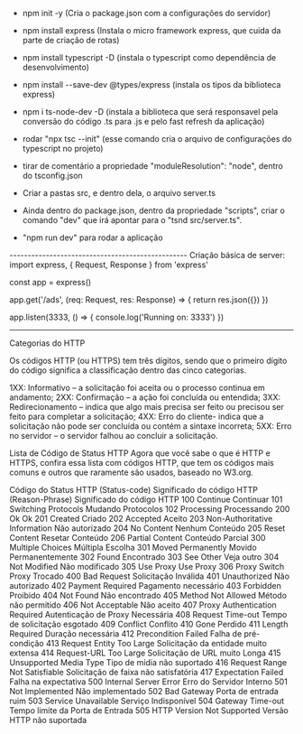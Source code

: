 - npm init -y (Cria o package.json com a configurações do servidor)

- npm install express (Instala o micro framework express, que cuida da parte de criação de rotas)

- npm install typescript -D (instala o typescript como dependência de desenvolvimento)

- npm install --save-dev @types/express (instala os tipos da biblioteca express)

- npm i ts-node-dev -D (instala a biblioteca que será responsavel pela conversão do código .ts para .js e pelo fast refresh da aplicação)

- rodar "npx tsc --init" (esse comando cria o arquivo de configurações do typescript no projeto)

-  tirar de comentário a propriedade "moduleResolution": "node", dentro do tsconfig.json

- Criar a pastas src, e dentro dela, o arquivo server.ts

- Ainda dentro do package.json, dentro da propriedade "scripts", criar o comando "dev" que irá apontar para o "tsnd src/server.ts". 

- "npm run dev" para rodar a aplicação

------------------------------------------------- Criação básica de server: 
import express, { Request, Response } from 'express'

const app = express()

app.get('/ads', (req: Request, res: Response) => {
  return res.json({})
})

app.listen(3333, () => {
  console.log('Running on: 3333')
})


--------------------
Categorias do HTTP

Os códigos HTTP (ou HTTPS) tem três dígitos, sendo que o primeiro dígito do código significa a classificação dentro das cinco categorias.

1XX: Informativo – a solicitação foi aceita ou o processo continua em andamento;
2XX: Confirmação – a ação foi concluída ou entendida;
3XX: Redirecionamento – indica que algo mais precisa ser feito ou precisou ser feito para completar a solicitação;
4XX: Erro do cliente- indica que a solicitação não pode ser concluída ou contém a sintaxe incorreta;
5XX: Erro no servidor – o servidor falhou ao concluir a solicitação.

Lista de Código de Status HTTP
Agora que você sabe o que é HTTP e HTTPS, confira essa lista com códigos HTTP, que tem os códigos mais comuns e outros que raramente são usados, baseado no W3.org.

Código do Status HTTP
(Status-code)	Significado do código HTTP
(Reason-Phrase)	Significado do código HTTP
100	Continue	Continuar
101	Switching Protocols	Mudando Protocolos
102	Processing	Processando
200	Ok	Ok
201	Created	Criado
202	Accepted	Aceito
203	Non-Authoritative Information	Não autorizado
204	No Content	Nenhum Conteúdo
205	Reset Content	Resetar Conteúdo
206	Partial Content	Conteúdo Parcial
300	Multiple Choices	Múltipla Escolha
301	Moved Permanently	Movido Permanentemente
302	Found	Encontrado
303	See Other	Veja outro
304	Not Modified	Não modificado
305	Use Proxy	Use Proxy
306	Proxy Switch	Proxy Trocado
400	Bad Request	Solicitação Inválida
401	Unauthorized	Não autorizado
402	Payment Required	Pagamento necessário
403	Forbidden	Proibido
404	Not Found	Não encontrado
405	Method Not Allowed	Método não permitido
406	Not Acceptable	Não aceito
407	Proxy Authentication Required	Autenticação de Proxy Necessária
408	Request Time-out	Tempo de solicitação esgotado
409	Conflict	Conflito
410	Gone	Perdido
411	Length Required	Duração necessária
412	Precondition Failed	Falha de pré-condição
413	Request Entity Too Large	Solicitação da entidade muito extensa
414	Request-URL Too Large	Solicitação de URL muito Longa
415	Unsupported Media Type	Tipo de mídia não suportado
416	Request Range Not Satisfiable	Solicitação de faixa não satisfatória
417	Expectation Failed	Falha na expectativa
500	Internal Server Error	Erro do Servidor Interno
501	Not Implemented	Não implementado
502	Bad Gateway	Porta de entrada ruim
503	Service Unavailable	Serviço Indisponível
504	Gateway Time-out	Tempo limite da Porta de Entrada
505	HTTP Version Not Supported	Versão HTTP não suportada